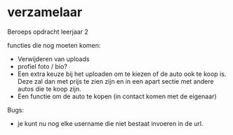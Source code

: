 # verzamelaar
Beroeps opdracht leerjaar 2




functies die nog moeten komen:
- Verwijderen van uploads
- profiel foto / bio?
- Een extra keuze bij het uploaden om te kiezen of de auto ook te koop is.
    Deze zal dan met prijs te zien zijn en in een apart sectie met andere autos die te koop zijn.
- Een functie om de auto te kopen (in contact komen met de eigenaar)

Bugs:
- je kunt nu nog elke username die niet bestaat invoeren in de url.
